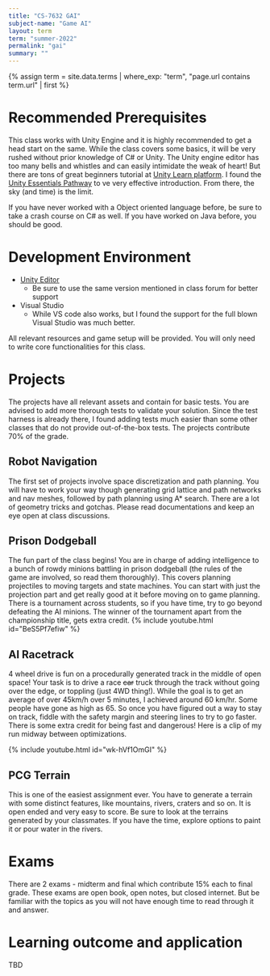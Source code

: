 ```yaml
---
title: "CS-7632 GAI"
subject-name: "Game AI"
layout: term
term: "summer-2022"
permalink: "gai"
summary: ""
---
```


{% assign term = site.data.terms | where_exp: "term", "page.url contains term.url" | first %}

# Recommended Prerequisites
This class works with Unity Engine and it is highly recommended to get a head start on the same. While the class covers some basics, it will be very rushed without prior knowledge of C# or Unity. The Unity engine editor has too many bells and whistles and can easily intimidate the weak of heart! But there are tons of great beginners tutorial at [Unity Learn platform](https://learn.unity.com/). I found the [Unity Essentials Pathway](https://learn.unity.com/pathway/unity-essentials) to ve very effective introduction. From there, the sky (and time) is the limit.

If you have never worked with a Object oriented language before, be sure to take a crash course on C# as well. If you have worked on Java before, you should be good.

# Development Environment
- [Unity Editor](https://unity.com/download) 
    - Be sure to use the same version mentioned in class forum for better support
- Visual Studio
    - While VS code also works, but I found the support for the full blown Visual Studio was much better.

All relevant resources and game setup will be provided. You will only need to write core functionalities for this class.

# Projects
The projects have all relevant assets and contain for basic tests. You are advised to add more thorough tests to validate your solution. Since the test harness is already there, I found adding tests much easier than some other classes that do not provide out-of-the-box tests. The projects contribute 70% of the grade.

## Robot Navigation
The first set of projects involve space discretization and path planning. You will have to work your way though generating grid lattice and path networks and nav meshes, followed by path planning using A* search. There are a lot of geometry tricks and gotchas. Please read documentations and keep an eye open at class discussions. 

## Prison Dodgeball
The fun part of the class begins! You are in charge of adding intelligence to a bunch of rowdy minions battling in prison dodgeball (the rules of the game are involved, so read them thoroughly). This covers planning projectiles to moving targets and state machines. You can start with just the projection part and get really good at it before moving on to game planning. There is a tournament across students, so if you have time, try to go beyond defeating the AI minions. The winner of the tournament apart from the championship title, gets extra credit.
{% include youtube.html id="BeS5Pf7efiw" %}

## AI Racetrack
4 wheel drive is fun on a procedurally generated track in the middle of open space! Your task is to drive a race ~~car~~ truck through the track without going over the edge, or toppling (just 4WD thing!). While the goal is to get an average of over 45km/h over 5 minutes, I achieved around 60 km/hr. Some people have gone as high as 65. So once you have figured out a way to stay on track, fiddle with the safety margin and steering lines to try to go faster. There is some extra credit for being fast and dangerous! Here is a clip of my run midway between optimizations.

{% include youtube.html id="wk-hVf1OmGI" %}

## PCG Terrain
This is one of the easiest assignment ever. You have to generate a terrain with some distinct features, like mountains, rivers, craters and so on. It is open ended and very easy to score. Be sure to look at the terrains generated by your classmates. If you have the time, explore options to paint it or pour water in the rivers.

# Exams
There are 2 exams - midterm and final which contribute 15% each to final grade. These exams are open book, open notes, but closed internet. But be familiar with the topics as you will not have enough time to read through it and answer.

# Learning outcome and application
TBD
